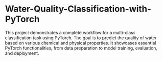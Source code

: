 # Water-Quality-Classification-with-PyTorch
This project demonstrates a complete workflow for a multi-class classification task using PyTorch. The goal is to predict the quality of water based on various chemical and physical properties. It showcases essential PyTorch functionalities, from data preparation to model training, evaluation, and deployment.
